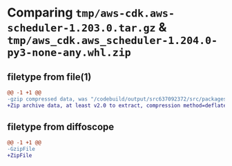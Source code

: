 # Comparing `tmp/aws-cdk.aws-scheduler-1.203.0.tar.gz` & `tmp/aws_cdk.aws_scheduler-1.204.0-py3-none-any.whl.zip`

## filetype from file(1)

```diff
@@ -1 +1 @@
-gzip compressed data, was "/codebuild/output/src637092372/src/packages/@aws-cdk/aws-scheduler/dist/python/aws-cdk.aws-scheduler-1.203.0.tar", last modified: Wed May 31 18:47:36 2023, max compression
+Zip archive data, at least v2.0 to extract, compression method=deflate
```

## filetype from diffoscope

```diff
@@ -1 +1 @@
-GzipFile
+ZipFile
```

